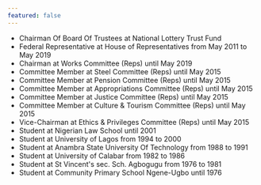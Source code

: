 ```yaml
---
featured: false
---
```

* Chairman Of Board Of Trustees at National Lottery Trust Fund
* Federal Representative at House of Representatives from May 2011 to May 2019
* Chairman at Works Committee (Reps) until May 2019
* Committee Member at Steel Committee (Reps) until May 2015
* Committee Member at Pension Committee (Reps) until May 2015
* Committee Member at Appropriations Committee (Reps) until May 2015
* Committee Member at Justice Committee (Reps) until May 2015
* Committee Member at Culture & Tourism Committee (Reps) until May 2015
* Vice-Chairman at Ethics & Privileges Committee (Reps) until May 2015
* Student at Nigerian Law School until 2001
* Student at University of Lagos from 1994 to 2000
* Student at Anambra State University Of Technology from 1988 to 1991
* Student at University of Calabar from 1982 to 1986
* Student at St Vincent's sec. Sch. Agbogugu from 1976 to 1981
* Student at Community Primary School Ngene-Ugbo until 1976

